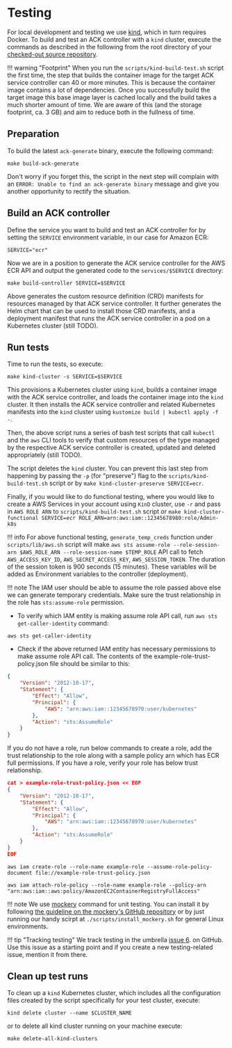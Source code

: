 # Testing

For local development and testing we use [kind](https://kind.sigs.k8s.io/), 
which in turn requires Docker. To build and test an ACK controller with a
`kind` cluster, execute the commands as described in the following from the
root directory of your [checked-out source repository](../setup/).

!!! warning "Footprint"
    When you run the `scripts/kind-build-test.sh` script the first time,
    the step that builds the container image for the target ACK service
    controller can 40 or more minutes. This is because the container image
    contains a lot of dependencies. Once you successfully build the target
    image this base image layer is cached locally and the build takes a much 
    shorter amount of time. We are aware of this (and the storage footprint,
    ca. 3 GB) and aim to reduce both in the fullness of time.

## Preparation

To build the latest `ack-generate` binary, execute the following command:

```
make build-ack-generate
```

Don't worry if you forget this, the script in the next step will complain with
an `ERROR: Unable to find an ack-generate binary` message and give you another
opportunity to rectify the situation.

## Build an ACK controller

Define the service you want to build and test an ACK controller for by setting
the `SERVICE` environment variable, in our case for Amazon ECR:

```
SERVICE="ecr"
```

Now we are in a position to generate the ACK service controller for the AWS ECR
API and output the generated code to the `services/$SERVICE` directory:

```
make build-controller SERVICE=$SERVICE
```

Above generates the custom resource definition (CRD) manifests for resources
managed by that ACK service controller. It further generates the Helm chart
that can be used to install those CRD manifests, and a deployment manifest 
that runs the ACK service controller in a pod on a Kubernetes cluster (still TODO).

## Run tests

Time to run the tests, so execute:

```
make kind-cluster -s SERVICE=$SERVICE
```

This provisions a Kubernetes cluster using `kind`, builds a container image with
the ACK service controller, and loads the container image into the `kind` cluster.
It then installs the ACK service controller and related Kubernetes manifests into
the `kind` cluster using `kustomize build | kubectl apply -f -`.

Then, the above script runs a series of bash test scripts that call `kubectl`
and the `aws` CLI tools to verify that custom resources of the type managed by
the respective ACK service controller is created, updated and deleted
appropriately (still TODO).

The script deletes the `kind` cluster. You can prevent this last
step from happening by passing the `-p` (for "preserve") flag to the
`scripts/kind-build-test.sh` script or by `make kind-cluster-preserve SERVICE=ecr`.

Finally, if you would like to do functional testing, where you would like to create a AWS Services 
in your account using `KinD` cluster, use `-r` and pass in `AWS ROLE ARN` to `scripts/kind-build-test.sh` script or
`make kind-cluster-functional SERVICE=ecr ROLE_ARN=arn:aws:iam::12345678980:role/Admin-k8s`

!!! info 
     For above functional testing, `generate_temp_creds` function under `scripts/lib/aws.sh` script will 
     make `aws sts assume-role --role-session-arn $AWS_ROLE_ARN --role-session-name $TEMP_ROLE` API call 
     to fetch `AWS_ACCESS_KEY_ID`, `AWS_SECRET_ACCESS_KEY`, `AWS_SESSION_TOKEN`. 
     The duration of the session token is 900 seconds (15 minutes). These variables will be added as Environment variables to the controller (deployment). 


!!! note
    The IAM user should be able to assume the role passed above else we can generate temporary credentials. 
    Make sure the trust relationship in the role has `sts:assume-role` permission. 

* To verify which IAM entity is making assume role API call, run `aws sts get-caller-identity` command:

```
aws sts get-caller-identity
```

* Check if the above returned IAM entity has necessary permissions to make assume role API call. 
  The contents of the example-role-trust-policy.json file should be similar to this:    
``` json
{
	"Version": "2012-10-17",
	"Statement": {
		"Effect": "Allow",
		"Principal": {
			"AWS": "arn:aws:iam::12345678970:user/kubernetes"
		},
		"Action": "sts:AssumeRole"
	}
}
```

If you do not have a role, run below commands to create a role, add the trust relationship to the role along with a sample policy arn which has ECR full permissions. 
If you have a role, verify your role has below trust relationship. 

``` json
cat > example-role-trust-policy.json << EOF
{
	"Version": "2012-10-17",
	"Statement": {
		"Effect": "Allow",
		"Principal": {
			"AWS": "arn:aws:iam::12345678970:user/kubernetes"
		},
		"Action": "sts:AssumeRole"
	}
}
EOF 
```

```
aws iam create-role --role-name example-role --assume-role-policy-document file://example-role-trust-policy.json
```
```
aws iam attach-role-policy --role-name example-role --policy-arn "arn:aws:iam::aws:policy/AmazonEC2ContainerRegistryFullAccess"
```

!!! note
    We use [mockery](https://github.com/vektra/mockery) command for unit testing. You can install it by following [the guideline on the mockery's GitHub repository](https://github.com/vektra/mockery) or by just running our handy scirpt at `./scripts/install_mockery.sh` for general Linux environments.

!!! tip "Tracking testing"
    We track testing in the umbrella [issue 6](https://github.com/aws/aws-controllers-k8s/issues/6).
    on GitHub. Use this issue as a starting point and if you create a new
    testing-related issue, mention it from there.

## Clean up test runs

To clean up a `kind` Kubernetes cluster, which includes all the
configuration files created by the script specifically for your test cluster,
execute:

```
kind delete cluster --name $CLUSTER_NAME
```
or to delete all kind cluster running on your machine execute: 
```
make delete-all-kind-clusters
```
